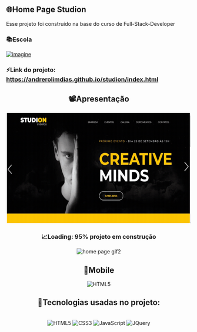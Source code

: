## 🌐Home Page Studion

Esse projeto foi construído na base do curso de Full-Stack-Developer 

### 📚Escola 

<a href="#"><img alt="imagine" src="https://img.shields.io/badge/Imagine School-E34F26.svg?logo=logoColor=white"></a>

### ⚡Link do projeto: https://andrerolimdias.github.io/studion/index.html

<div align="center">

## 📽️Apresentação

<img  alt="home page gif" height="300" width="500" src="https://github.com/AndreRolimDias/studion/blob/master/home%20page%20gif.gif">

### 📈Loading: 95% projeto em construção 
 
<img  alt="home page gif2" height="300" width="500" src="https://github.com/AndreRolimDias/studion/blob/master/home%20page%20gif2.gif">


## 📱Mobile

<img alt='HTML5' height="450" width="200" src='https://github.com/AndreRolimDias/studion/blob/master/_design/mobile.gif'>

## 🚀Tecnologias usadas no projeto:

<div style="display: inline_block"><br/>

<img alt='HTML5' height="30" width="80" src='https://img.shields.io/badge/HTML5-E34F26.svg?logo=html5&logoColor=white'>

<img alt='CSS3' height="30" width="80" src='https://img.shields.io/badge/CSS3-005FED.svg?logo=css3&logoColor=white'>

<img alt='JavaScript' height="30" width="90" src='https://img.shields.io/badge/JavaScript-F7DF1E.svg?logo=javascript&logoColor=black'>

<img alt='JQuery' height="30" width="80" src='https://img.shields.io/badge/jQuery-0769AD.svg?logo=jquery&logoColor=white'>

</div>




